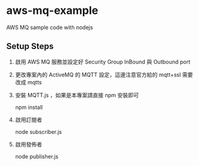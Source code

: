 # aws-mq-example
AWS MQ sample code with nodejs

## Setup Steps ##

1. 啟用 AWS MQ 服務並設定好 Security Group InBound 與 Outbound port
2. 更改專案內的 ActiveMQ 的 MQTT 設定，這邊注意官方給的 mqtt+ssl 需要改成 mqtts
3. 安裝 MQTT.js ，如果是本專案請直接 npm 安裝即可

    npm install

4. 啟用訂閱者

    node subscriber.js

5. 啟用發佈者

    node publisher.js
